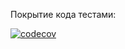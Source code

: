 Покрытие кода тестами:

[![codecov](https://codecov.io/gh/Dokanin-ssha/Kohanenko_Dokanin-2022/branch/lab2_StartMove/graph/badge.svg)](https://codecov.io/gh/Dokanin-ssha/Kohanenko_Dokanin-2022)

